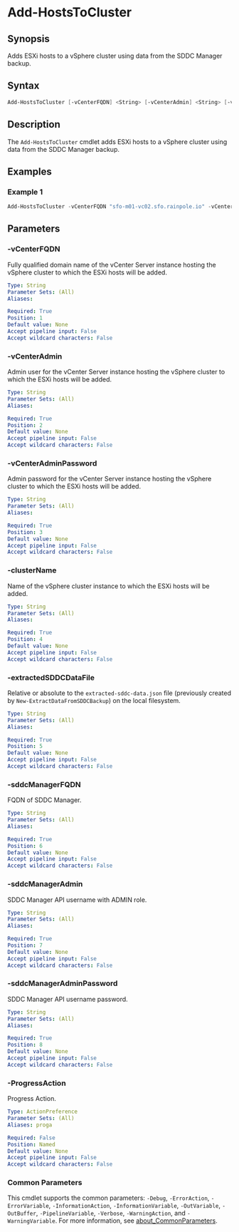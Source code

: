 # Add-HostsToCluster

## Synopsis

Adds ESXi hosts to a vSphere cluster using data from the SDDC Manager backup.

## Syntax

```powershell
Add-HostsToCluster [-vCenterFQDN] <String> [-vCenterAdmin] <String> [-vCenterAdminPassword] <String> [-clusterName] <String> [-extractedSDDCDataFile] <String> [-sddcManagerFQDN] <String> [-sddcManagerAdmin] <String> [-sddcManagerAdminPassword] <String> [-ProgressAction <ActionPreference>] [<CommonParameters>]
```

## Description

The `Add-HostsToCluster` cmdlet adds ESXi hosts to a vSphere cluster using data from the SDDC Manager backup.

## Examples

### Example 1

```powershell
Add-HostsToCluster -vCenterFQDN "sfo-m01-vc02.sfo.rainpole.io" -vCenterAdmin "administrator@vsphere.local" -vCenterAdminPassword "VMw@re1!" -clusterName "sfo-m01-cl01"  -extractedSDDCDataFile ".\extracted-sddc-data.json" -sddcManagerFQDN "sfo-vcf01.sfo.rainpole.io" -sddcManagerAdmin "administrator@vsphere.local" -sddcManagerAdminPassword "VMw@re1!"
```

## Parameters

### -vCenterFQDN

Fully qualified domain name of the vCenter Server instance hosting the vSphere cluster to which the ESXi hosts will be added.

```yaml
Type: String
Parameter Sets: (All)
Aliases:

Required: True
Position: 1
Default value: None
Accept pipeline input: False
Accept wildcard characters: False
```

### -vCenterAdmin

Admin user for the vCenter Server instance hosting the vSphere cluster to which the ESXi hosts will be added.

```yaml
Type: String
Parameter Sets: (All)
Aliases:

Required: True
Position: 2
Default value: None
Accept pipeline input: False
Accept wildcard characters: False
```

### -vCenterAdminPassword

Admin password for the vCenter Server instance hosting the vSphere cluster to which the ESXi hosts will be added.

```yaml
Type: String
Parameter Sets: (All)
Aliases:

Required: True
Position: 3
Default value: None
Accept pipeline input: False
Accept wildcard characters: False
```

### -clusterName

Name of the vSphere cluster instance to which the ESXi hosts will be added.

```yaml
Type: String
Parameter Sets: (All)
Aliases:

Required: True
Position: 4
Default value: None
Accept pipeline input: False
Accept wildcard characters: False
```

### -extractedSDDCDataFile

Relative or absolute to the `extracted-sddc-data.json` file (previously created by `New-ExtractDataFromSDDCBackup`) on the local filesystem.

```yaml
Type: String
Parameter Sets: (All)
Aliases:

Required: True
Position: 5
Default value: None
Accept pipeline input: False
Accept wildcard characters: False
```

### -sddcManagerFQDN

FQDN of SDDC Manager.

```yaml
Type: String
Parameter Sets: (All)
Aliases:

Required: True
Position: 6
Default value: None
Accept pipeline input: False
Accept wildcard characters: False
```

### -sddcManagerAdmin

SDDC Manager API username with ADMIN role.

```yaml
Type: String
Parameter Sets: (All)
Aliases:

Required: True
Position: 7
Default value: None
Accept pipeline input: False
Accept wildcard characters: False
```

### -sddcManagerAdminPassword

SDDC Manager API username password.

```yaml
Type: String
Parameter Sets: (All)
Aliases:

Required: True
Position: 8
Default value: None
Accept pipeline input: False
Accept wildcard characters: False
```

### -ProgressAction

Progress Action.

```yaml
Type: ActionPreference
Parameter Sets: (All)
Aliases: proga

Required: False
Position: Named
Default value: None
Accept pipeline input: False
Accept wildcard characters: False
```

### Common Parameters

This cmdlet supports the common parameters: `-Debug`, `-ErrorAction`, `-ErrorVariable`, `-InformationAction`, `-InformationVariable`, `-OutVariable`, `-OutBuffer`, `-PipelineVariable`, `-Verbose`, `-WarningAction`, and `-WarningVariable`. For more information, see [about_CommonParameters](http://go.microsoft.com/fwlink/?LinkID=113216).
